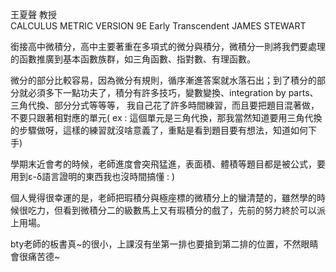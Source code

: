 王夏聲 教授  
CALCULUS METRIC VERSION 9E Early Transcendent JAMES STEWART  

銜接高中微積分，高中主要著重在多項式的微分與積分，微積分一則將我們要處理的函數推廣到基本函數族群，如三角函數、指對數、有理函數。  

微分的部分比較容易，因為微分有規則，循序漸進答案就水落石出；到了積分的部分就必須多下一點功夫了，積分有許多技巧，變數變換、integration by parts、三角代換、部分分式等等等，
我自己花了許多時間練習，而且要把題目混著做，不要只跟著相對應的單元( ex : 這個單元是三角代換，那我當然知道要用三角代換的步驟做呀，這樣的練習就沒啥意義了，重點是看到題目要有想法，知道如何下手)  

學期末近會考的時候，老師進度會突飛猛進，表面積、體積等題目都是被公式，要用到ε-δ語言證明的東西我也沒時間搞懂 : )  

個人覺得很幸運的是，老師把瑕積分與極座標的微積分上的蠻清楚的，雖然學的時候很吃力，但看到微積分二的級數馬上又有瑕積分的戲了，先前的努力終於可以派上用場。

bty老師的板書真\~的很小，上課沒有坐第一排也要搶到第二排的位置，不然眼睛會很痛苦德~
